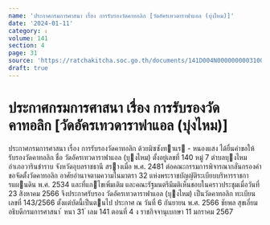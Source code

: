 ```yaml
---
name: 'ประกาศกรมการศาสนา เรื่อง การรับรองวัดคาทอลิก [วัดอัครเทวดาราฟาแอล (บุ่งไหม)]'
date: '2024-01-11'
category: ง
volume: 141
section: 4
page: 31
source: 'https://ratchakitcha.soc.go.th/documents/141D004N0000000003100.pdf'
draft: true
---
```


# ประกาศกรมการศาสนา เรื่อง การรับรองวัดคาทอลิก [วัดอัครเทวดาราฟาแอล (บุ่งไหม)]

ประกาศกรมการศาสนา เรื่อง การรับรองวัดคาทอลิก ด้วยมิซซังทาแร - หนองแสง ได้ยื่นคําขอให้รับรองวัดคาทอลิก ชื่อ วัดอัครเทวดาราฟาแอล (บุงไหม) ตั้งอยู่เลขที่ 140 หมู่ 7 ตําบลบุงไหม อําเภอวารินชําราบ จังหวัดอุบลราชธานี สรางเมื่อ พ.ศ. 2481 ต่อคณะกรรมการพิจารณากลั่นกรองคําขอจัดตั้งวัดคาทอลิก อาศัยอํานาจตามความในมาตรา 32 แห่งพระราชบัญญัติระเบียบบริหารราชการแผนดิน พ.ศ. 2534 และที่แกไขเพิ่มเติม และคณะรัฐมนตรีมีมติเห็นชอบในคราวประชุมเมื่อวันที่ 23 สิงหาคม 2566 จึงประกาศรับรอง วัดอัครเทวดาราฟาแอล (บุงไหม) เป็นวัดคาทอลิก ทะเบียนเลขที่ 143/2566 ตั้งแต่บัดนี้เป็นตนไป ประกาศ ณ วันที่ 6 กันยายน พ.ศ. 2566 ชัยพล สุขเอี่ยม อธิบดีกรมการศาสนา ้ หนา 31 ่ เลม 141 ตอนที่ 4 ง ราชกิจจานุเบกษา 11 มกราคม 2567
